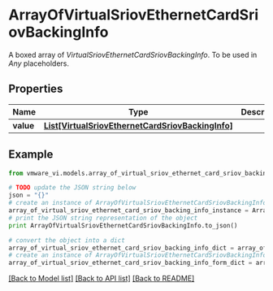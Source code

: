 # ArrayOfVirtualSriovEthernetCardSriovBackingInfo

A boxed array of *VirtualSriovEthernetCardSriovBackingInfo*. To be used in *Any* placeholders. 

## Properties
Name | Type | Description | Notes
------------ | ------------- | ------------- | -------------
**value** | [**List[VirtualSriovEthernetCardSriovBackingInfo]**](VirtualSriovEthernetCardSriovBackingInfo.md) |  | 

## Example

```python
from vmware_vi.models.array_of_virtual_sriov_ethernet_card_sriov_backing_info import ArrayOfVirtualSriovEthernetCardSriovBackingInfo

# TODO update the JSON string below
json = "{}"
# create an instance of ArrayOfVirtualSriovEthernetCardSriovBackingInfo from a JSON string
array_of_virtual_sriov_ethernet_card_sriov_backing_info_instance = ArrayOfVirtualSriovEthernetCardSriovBackingInfo.from_json(json)
# print the JSON string representation of the object
print ArrayOfVirtualSriovEthernetCardSriovBackingInfo.to_json()

# convert the object into a dict
array_of_virtual_sriov_ethernet_card_sriov_backing_info_dict = array_of_virtual_sriov_ethernet_card_sriov_backing_info_instance.to_dict()
# create an instance of ArrayOfVirtualSriovEthernetCardSriovBackingInfo from a dict
array_of_virtual_sriov_ethernet_card_sriov_backing_info_form_dict = array_of_virtual_sriov_ethernet_card_sriov_backing_info.from_dict(array_of_virtual_sriov_ethernet_card_sriov_backing_info_dict)
```
[[Back to Model list]](../README.md#documentation-for-models) [[Back to API list]](../README.md#documentation-for-api-endpoints) [[Back to README]](../README.md)


